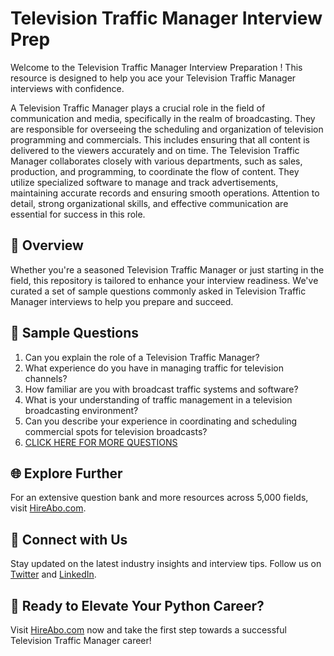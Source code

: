 # Television Traffic Manager Interview Prep

Welcome to the Television Traffic Manager Interview Preparation ! This resource is designed to help you ace your Television Traffic Manager interviews with confidence.

A Television Traffic Manager plays a crucial role in the field of communication and media, specifically in the realm of broadcasting. They are responsible for overseeing the scheduling and organization of television programming and commercials. This includes ensuring that all content is delivered to the viewers accurately and on time. The Television Traffic Manager collaborates closely with various departments, such as sales, production, and programming, to coordinate the flow of content. They utilize specialized software to manage and track advertisements, maintaining accurate records and ensuring smooth operations. Attention to detail, strong organizational skills, and effective communication are essential for success in this role.

## 🚀 Overview

Whether you're a seasoned Television Traffic Manager or just starting in the field, this repository is tailored to enhance your interview readiness. We've curated a set of sample questions commonly asked in Television Traffic Manager interviews to help you prepare and succeed.

## 📝 Sample Questions

1. Can you explain the role of a Television Traffic Manager?
2. What experience do you have in managing traffic for television channels?
3. How familiar are you with broadcast traffic systems and software?
4. What is your understanding of traffic management in a television broadcasting environment?
5. Can you describe your experience in coordinating and scheduling commercial spots for television broadcasts?
6. [CLICK HERE FOR MORE QUESTIONS](https://hireabo.com/job/8_2_39/Television%20Traffic%20Manager)

## 🌐 Explore Further

For an extensive question bank and more resources across 5,000 fields, visit [HireAbo.com](https://www.hireabo.com).

## 📱 Connect with Us

Stay updated on the latest industry insights and interview tips. Follow us on [Twitter](https://twitter.com/hireabo) and [LinkedIn](https://www.linkedin.com/in/hire-abo-3609972a8/).

## 🚀 Ready to Elevate Your Python Career?

Visit [HireAbo.com](https://www.hireabo.com) now and take the first step towards a successful Television Traffic Manager career!
